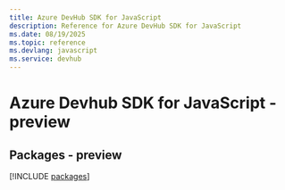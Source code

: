 ```yaml
---
title: Azure DevHub SDK for JavaScript
description: Reference for Azure DevHub SDK for JavaScript
ms.date: 08/19/2025
ms.topic: reference
ms.devlang: javascript
ms.service: devhub
---
```

# Azure Devhub SDK for JavaScript - preview
## Packages - preview
[!INCLUDE [packages](devhub-index.md)]